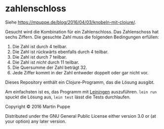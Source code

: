 # zahlenschloss

Siehe <https://mpuppe.de/blog/2016/04/03/knobeln-mit-clojure/>.

Gesucht wird die Kombination für ein Zahlenschloss. Das Zahlenschoss hat
sechs Ziffern. Die gesuchte Zahl muss die folgenden Bedingungen
erfüllen:

1. Die Zahl ist durch 4 teilbar.
2. Die Zahl ist rückwärts ebenfalls durch 4 teilbar.
3. Die Zahl ist durch 7 teilbar.
4. Die Zahl ist *nicht* durch 11 teilbar.
5. Die Quersumme der Zahl beträgt 32.
6. Jede Ziffer kommt in der Zahl entweder doppelt oder gar nicht vor.

Dieses Repository enthält ein Clojure-Programm, das die Lösung ausgibt.

Am einfachsten ist es, das Programm mit
[Leiningen](http://leiningen.org/) auszuführen. `lein run` spuckt die
Lösung aus, `lein test` lässt die Tests durchlaufen.

Copyright © 2016 Martin Puppe

Distributed under the GNU General Public License either version 3.0 or
(at your option) any later version.
